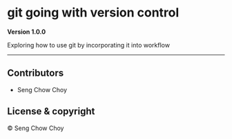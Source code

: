 # git going with version control

**Version 1.0.0**

Exploring how to use git by incorporating it into workflow

---

## Contributors

- Seng Chow Choy

## License & copyright

© Seng Chow Choy
